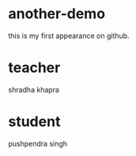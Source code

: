 # another-demo

this is my first appearance on github.

# teacher

shradha khapra

# student

pushpendra singh
